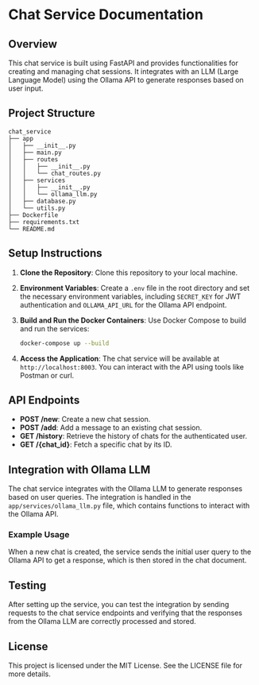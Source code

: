 # Chat Service Documentation

## Overview

This chat service is built using FastAPI and provides functionalities for creating and managing chat sessions. It integrates with an LLM (Large Language Model) using the Ollama API to generate responses based on user input.

## Project Structure

```
chat_service
├── app
│   ├── __init__.py
│   ├── main.py
│   ├── routes
│   │   ├── __init__.py
│   │   └── chat_routes.py
│   ├── services
│   │   ├── __init__.py
│   │   └── ollama_llm.py
│   ├── database.py
│   └── utils.py
├── Dockerfile
├── requirements.txt
└── README.md
```

## Setup Instructions

1. **Clone the Repository**:
   Clone this repository to your local machine.

2. **Environment Variables**:
   Create a `.env` file in the root directory and set the necessary environment variables, including `SECRET_KEY` for JWT authentication and `OLLAMA_API_URL` for the Ollama API endpoint.

3. **Build and Run the Docker Containers**:
   Use Docker Compose to build and run the services:
   ```bash
   docker-compose up --build
   ```

4. **Access the Application**:
   The chat service will be available at `http://localhost:8003`. You can interact with the API using tools like Postman or curl.

## API Endpoints

- **POST /new**: Create a new chat session.
- **POST /add**: Add a message to an existing chat session.
- **GET /history**: Retrieve the history of chats for the authenticated user.
- **GET /{chat_id}**: Fetch a specific chat by its ID.

## Integration with Ollama LLM

The chat service integrates with the Ollama LLM to generate responses based on user queries. The integration is handled in the `app/services/ollama_llm.py` file, which contains functions to interact with the Ollama API.

### Example Usage

When a new chat is created, the service sends the initial user query to the Ollama API to get a response, which is then stored in the chat document.

## Testing

After setting up the service, you can test the integration by sending requests to the chat service endpoints and verifying that the responses from the Ollama LLM are correctly processed and stored.

## License

This project is licensed under the MIT License. See the LICENSE file for more details.